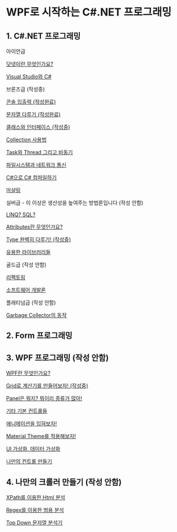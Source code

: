 # WPF로 시작하는 C#.NET 프로그래밍

## 1. C#.NET 프로그래밍

아이언급

[닷넷이란 무엇인가요?](C%23/dot-net.md)

[Visual Studio와 C#](C%23/vs-with-cs.md)

브론즈급 (작성중)

[콘솔 입출력 (작성완료)](C%23/console-io.md)

[문자열 다루기 (작성완료)](C%23/strings.md)

[클래스와 인터페이스 (작성중)](C%23/class-interface.md)

[Collection 사용법](C%23/collections.md)

[Task와 Thread 그리고 비동기](C%23/task-thread-async.md)

[파일시스템과 네트워크 통신](C%23/fs-network.md)

[C#으로 C# 컴파일하기](C%23/compile.md)

[마샬링](C%23/marshal.md)

실버급 - 이 이상은 생산성을 높여주는 방법론입니다 (작성 안함)

[LINQ? SQL?](C%23/linq.md)

[Attributes란 무엇인가요?](C%23/attributes.md)

[Type 완벽히 다루기! (작성중)](C%23/type.md)

[유용한 라이브러리들](C%23/libs.md)

골드급 (작성 안함)

[리팩토링](C%23/refactoring.md)

[소프트웨어 개발론](C%23/sw-dev.md)

플래티넘급 (작성 안함)

[Garbage Collector의 동작](C%23/gc.md)

## 2. Form 프로그래밍



## 3. WPF 프로그래밍 (작성 안함)

[WPF란 무엇인가요?](WPF/wtf-wpf.md)

[Grid로 계산기를 만들어보자! (작성중)](WPF/calculator.md)

[Panel은 뭐지? 뭐이리 종류가 많아!](WPF/panel.md)

[기타 기본 컨트롤들](WPF/controls.md)

[애니메이션을 입혀보자!](WPF/animation.md)

[Material Theme를 적용해보자!](WPF/material.md)

[UI 가상화, 데이터 가상화](WPF/vitualization.md)

[나만의 컨트롤 만들기](WPF/own-control.md)

## 4. 나만의 크롤러 만들기 (작성 안함)

[XPath를 이용한 Html 분석](Parser/xpath-html.md)

[Regex를 이용한 범용 분석](Parser/regex.md)

[Top Down 문자열 분석기](Parser/ll-top-down.md)